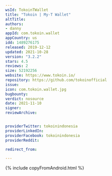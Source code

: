 ```yaml
---
wsId: TokoinTWallet
title: "Tokoin | My-T Wallet"
altTitle:
authors:
- danny
appId: com.tokoin.wallet
appCountry: us
idd: 1489276175
released: 2019-12-12
updated: 2021-10-28
version: "3.2.2"
stars: 4.5
reviews: 2
size: 52192256
website: https://www.tokoin.io/
repository: https://github.com/tokoinofficial
issue:
icon: com.tokoin.wallet.jpg
bugbounty:
verdict: nosource
date: 2021-11-10
signer:
reviewArchive:


providerTwitter: tokoinindonesia
providerLinkedIn:
providerFacebook: tokoinindonesia
providerReddit:

redirect_from:

---
```

{% include copyFromAndroid.html %}
